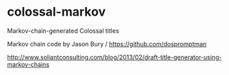 colossal-markov
===============

Markov-chain-generated Colossal titles

Markov chain code by Jason Bury / https://github.com/dospromptman

http://www.soliantconsulting.com/blog/2013/02/draft-title-generator-using-markov-chains


